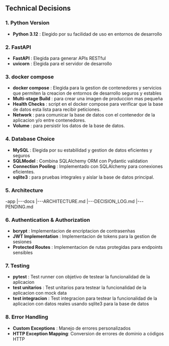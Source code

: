## Technical Decisions

### 1. Python Version
- **Python 3.12**     : Elegido por su facilidad de uso en entornos de desarrollo

### 2. FastAPI
- **FastAPI**         : Elegida para generar APIs RESTful
- **uvicorn**         : Elegida para el servidor de desarrollo 

### 3. docker compose
- **docker compose**      : Elegida para la gestion de contenedores y servicios que permiten la creacion de entornos de desarrollo seguros y estables
- **Multi-stage Build**   : para crear una imagen de produccion mas pequeña
- **Health Checks**       : script en el docker compose para verificar que la base de datos esta lista para recibir peticiones.
- **Network**             : para comunicar la base de datos con el contenedor de la aplicacion y/o entre contenedores.
- **Volume**              : para persistir los datos de la base de datos.

### 4. Database Choice
- **MySQL**               : Elegida por su estabilidad y gestion de datos eficientes y seguros
- **SQLModel**            : Combina SQLAlchemy ORM con Pydantic validation
- **Connection Pooling**  : Implementado con SQLAlchemy para conexiones eficientes.
- **sqlite3**             : para pruebas integrales y aislar la base de datos principal.
 
### 5. Architecture
-app
    |---docs
            |---ARCHITECTURE.md
            |---DECISION_LOG.md
            |---PENDING.md   
           
### 6. Authentication & Authorization
- **bcrypt**                : Implementacion de encriptacion de contrasenhas
- **JWT Implementation**    : Implementacion de tokens para la gestion de sesiones
- **Protected Routes**      : Implementacion de rutas protegidas para endpoints sensibles

### 7. Testing
- **pytest**              :   Test runner con objetivo de testear la funcionalidad de la aplicacion
- **test unitarios**      :   Test unitarios para testear la funcionalidad de la aplicacion con mock data 
- **test integracion**    :   Test integracion para testear la funcionalidad de la aplicacion con datos reales usando sqlite3 para la base de datos

### 8. Error Handling
- **Custom Exceptions**   : Manejo de errores personalizados
- **HTTP Exception Mapping**: Conversion de errores de dominio a códigos HTTP


